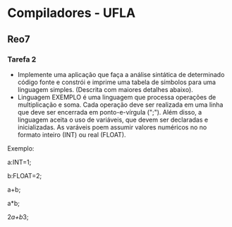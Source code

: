 # Compiladores - UFLA
## Reo7 
### Tarefa 2
- Implemente uma aplicação que faça a análise sintática de determinado código fonte e constrói e imprime uma tabela de símbolos para uma linguagem simples.  (Descrita com maiores detalhes abaixo).
- Linguagem EXEMPLO é uma linguagem que processa operações de multiplicação e soma. Cada operação deve ser realizada em uma linha que deve ser encerrada em ponto-e-vírgula (";"). Além disso, a linguagem aceita o uso de variáveis, que devem ser declaradas e inicializadas. As varáveis poem assumir valores numéricos no no formato inteiro (INT) ou real (FLOAT). 

Exemplo: 

a:INT=1;

b:FLOAT=2;

a+b;

a*b;

2*a+b*3;
